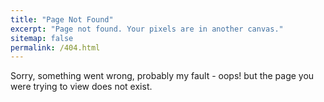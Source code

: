 ```yaml
---
title: "Page Not Found"
excerpt: "Page not found. Your pixels are in another canvas."
sitemap: false
permalink: /404.html
---
```


Sorry, something went wrong, probably my fault - oops! but the page you were trying to view does not exist.


